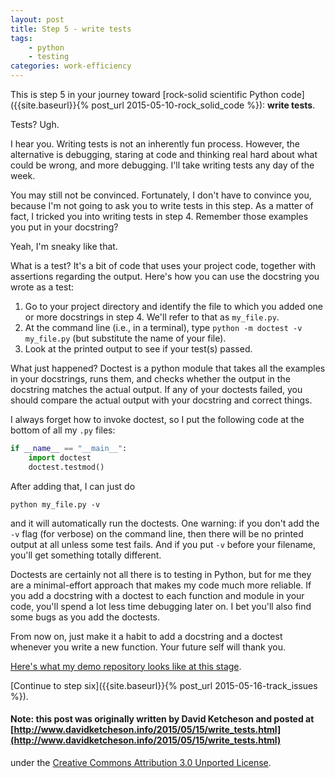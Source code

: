 ```yaml
---
layout: post
title: Step 5 - write tests
tags:
    - python
    - testing
categories: work-efficiency
---
```


This is step 5 in your journey toward [rock-solid scientific Python code]({{site.baseurl}}{% post_url 2015-05-10-rock_solid_code %}): **write tests**.

Tests?  Ugh.

I hear you.  Writing tests is not an inherently fun process.  However, the alternative is debugging, staring at code and thinking real hard about what could be wrong, and more debugging.  I'll take writing tests any day of the week.

You may still not be convinced.  Fortunately, I don't have to convince you, because I'm not going to ask you to write tests in this step.  As a matter of fact, I tricked you into writing tests in step 4.  Remember those examples you put in your docstring?

Yeah, I'm sneaky like that.

What is a test?  It's a bit of code that uses your project code, together with assertions regarding the output.  Here's how you can use the docstring you wrote as a test:

1. Go to your project directory and identify the file to which you added one or more docstrings in step 4.  We'll refer to that as `my_file.py`.
2. At the command line (i.e., in a terminal), type `python -m doctest -v my_file.py` (but substitute the name of your file).
3. Look at the printed output to see if your test(s) passed.

What just happened?  Doctest is a python module that takes all the examples in your docstrings, runs them, and checks whether the output in the docstring matches the actual output.  If any of your doctests failed, you should compare the actual output with your docstring and correct things.

I always forget how to invoke doctest, so I put the following code at the bottom of all my `.py` files:

``` python
if __name__ == "__main__":
    import doctest
    doctest.testmod()
```

After adding that, I can just do

    python my_file.py -v

and it will automatically run the doctests.  One warning: if you don't add the
`-v` flag (for verbose) on the command line, then there will be no printed
output at all unless some test fails.  And if you put `-v` before your filename,
you'll get something totally different.

Doctests are certainly not all there is to testing in Python, but for me they are a minimal-effort approach that makes my code much more reliable.  If you add a docstring with a doctest to each function and module in your code, you'll spend a lot less time debugging later on.  I bet you'll also find some bugs as you add the doctests.

From now on, just make it a habit to add a docstring and a doctest whenever you write a new function.  Your future self will thank you.

[Here's what my demo repository looks like at this stage](https://github.com/ketch/rock-solid-code-demo/blob/13ab3f8af4e6be813eaee512897948e4c5a178a7/factor.py).

[Continue to step six]({{site.baseurl}}{% post_url 2015-05-16-track_issues %}).

#### Note: this post was originally written by David Ketcheson and posted at [http://www.davidketcheson.info/2015/05/15/write_tests.html](http://www.davidketcheson.info/2015/05/15/write_tests.html)
under the [Creative Commons Attribution 3.0 Unported License](http://creativecommons.org/licenses/by/3.0/deed.en_US).
